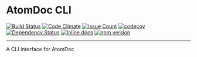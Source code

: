 # AtomDoc CLI

[![Build Status](https://travis-ci.org/GarthDB/atomdoc-cli.svg?branch=master)](https://travis-ci.org/GarthDB/atomdoc-cli) [![Code Climate](https://codeclimate.com/github/GarthDB/atomdoc-cli/badges/gpa.svg)](https://codeclimate.com/github/GarthDB/atomdoc-cli) [![Issue Count](https://codeclimate.com/github/GarthDB/atomdoc-cli/badges/issue_count.svg)](https://codeclimate.com/github/GarthDB/atomdoc-cli) [![codecov](https://codecov.io/gh/GarthDB/atomdoc-cli/branch/master/graph/badge.svg)](https://codecov.io/gh/GarthDB/atomdoc-cli) [![Dependency Status](https://david-dm.org/GarthDB/atomdoc-cli.svg)](https://david-dm.org/GarthDB/atomdoc-cli) [![Inline docs](http://inch-ci.org/github/GarthDB/atomdoc-cli.svg?branch=master)](http://inch-ci.org/github/GarthDB/atomdoc-cli) [![npm version](https://badge.fury.io/js/atomdoc-cli.svg)](https://badge.fury.io/js/atomdoc-cli)

---

A CLI interface for AtomDoc
